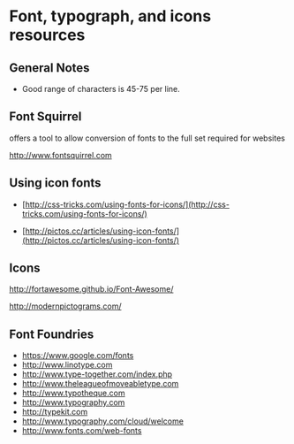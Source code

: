 # Font, typograph,  and icons resources

## General Notes

* Good range of characters is 45-75 per line.

## Font Squirrel

offers a tool to allow conversion of fonts to the full set required for websites

http://www.fontsquirrel.com

## Using icon fonts

* [http://css-tricks.com/using-fonts-for-icons/](http://css-tricks.com/using-fonts-for-icons/)

* [http://pictos.cc/articles/using-icon-fonts/](http://pictos.cc/articles/using-icon-fonts/)

## Icons

http://fortawesome.github.io/Font-Awesome/

http://modernpictograms.com/

## Font Foundries

* https://www.google.com/fonts
* http://www.linotype.com
* http://www.type-together.com/index.php
* http://www.theleagueofmoveabletype.com
* http://www.typotheque.com
* http://www.typography.com
* http://typekit.com
* http://www.typography.com/cloud/welcome
* http://www.fonts.com/web-fonts
